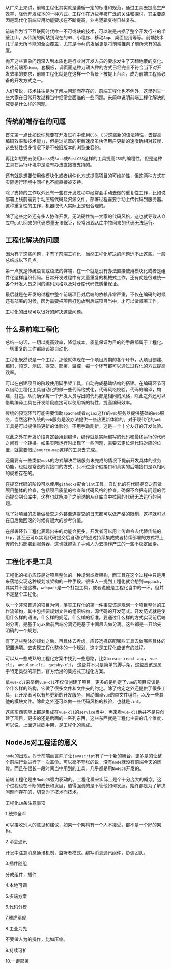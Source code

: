 从广义上来讲，前端工程化其实就是遵循一定的标准和规范，通过工具去提高生产效率，降低开发成本的一种方式。工程化在近些年被广泛的关注和探讨，其主要原因是现代化前端应用功能要求在不断提高，业务逻辑变得日益复杂。

前端作为当下互联网时代唯一不可或缺的技术，可以说是占据了整个开发行业的半壁江山。从传统的网站到现在的```H5```、小程序、移动```App```、桌面应用等等。前端技术几乎是无所不能的全面覆盖，尤其是```Node```的发展更是将前端推向了前所未有的高度。

抛开这些表象问题深入到本质也是行业对开发人员的要求发生了天翻地覆的变化。以往前端写```demo```，套模板，调页面这种刀耕火种的方式已经完全不符合当下对开发效率的要求，前端工程化就是在这样一个背景下被提上台面，成为前端工程师必备的开发方式之一。

人们常说，技术往往是为了解决问题而存在的，前端工程化也不例外，这里列举一些大家在日常开发过程当中经常会面临的一些问题。来简单说明前端工程化解决的究竟是什么样的问题。

## 传统前端存在的问题

首先第一点比如说你想要在开发过程中使用```ES6```，```ES7```这些新的语法特性，去提高编码效率和技术能力，但是浏览器的更新速度虽快但用户更新的速度确相对较慢，这些特性很多情况下是不被旧版本的浏览兼容的。

再比如想要去使用```Less```或```Sass```或```PostCSS```这样的工具提高```CSS```的编程性，但是这种工具在运行环境中是没有办法直接被支持的。

还有就是想要使用像模块化或者组件化方式提高项目的可维护性，但这两种方式在实际运行环境中同样也不能直接被支持。

除了支持的工作以外还有一些在开发过程中经常会手动去做的重复性工作，比如说部署上线前需要手动压缩代码及资源文件，部署过程需要手动上传代码到服务器。这种重复性的工作，机器取代人实际上是很合理的。

除了这些之外还有多人协作开发，无法硬性统一大家的代码风格，这也就导致从仓库中```pull```回来的代码质量无法保证，经常出现从库中拉回来的代码无法运行。

## 工程化解决的问题

因为有了这些问题，才有了前端工程化，当然工程化解决的问题远不止这些。一般总结成以下几点。

第一点就是传统语言或语法的弊端，在一个就是没有办法直接使用模块化或者是组件化这样组织代码。日常开发过程中有大量重复的机械式工作。还有就是很难统一各个开发人员之间的编码风格以及对仓库代码做质量保证。

最后就是在开发的过程中整个前端项目对后端的依赖非常严重，不仅在编码的时候还有部署的时候，因为需要把项目打包放到后端项目当中，才可以做部署工作。

工程化的出现可以很好的解决这些问题。

## 什么是前端工程化

总结一句话，一切以提高效率，降低成本，质量保证为目的的手段都属于工程化。一切重复的工作都应该被自动化。

工程化既然说是一个工程，那他就体现在一个项目周期的各个环节，从项目创建、编码、预览、测试、提交、部署、监控，每一个环节都可以通过过程化的方式提高效率。

可以在创建项目的阶段使用脚手架工具，自动完成基础结构的搭建。在编码环节可以借助工程化工具自动化的做一些代码格式化，代码风格校验，代码的编译，构建，打包。从而确保每一个开发人员写出的代码都是相同的风格，除此之外还可以借助编译工具在开发阶段直接可以使用新的特性，提高编码效率。

传统的预览环节可能需要借助```apache```或者```nginx```这样的```web```服务器提供基础的```Web```服务，当然这种传统的```web```服务是没办法提供一些热更新体验的。对于现代化的```web```工具是可以提供热更新的体验的，不用手动刷新，这是一个十分友好的开发体验。

除此之外在开发阶段肯定会用到编译，编译就是实际编写的代码和最终运行的代码之间有一个转换。如果实际运行时出现了一些问题，需要去定位源代码对应的位置，就需要借助```source-map```这样的工具去完成。

还需要有一些类似```mock```的方式解决后端服务未完成的情况下提前开发具体的业务功能，也就是常说的假接口的方式，只不过这个假接口和真实的后端接口是以相同的规格存在的。

在提交代码的阶段可以使用```githooks```配合```lint```工具，自动化的在代码提交之前做项目整体的检查，包括项目质量的检查和代码风格的检查，确保不会把有问题的代码提交到仓库中，这样也就解决了之前说的从仓库当中拉回的代码无法运行的问题。

除了对项目的质量做检查之外甚至连提交的日志都可以做严格的限制，这样就可以在日后做回滚的时候有很大的参考价值。

在部署环节工程化表现出来的功能会更多，开发者可以用上传命令去代替传统的```ftp```，甚至还可以实现代码提交后自动化的通过持续集成或者持续部署的方式将上传的代码部署到服务器，这也就避免了手动人为去操作产生的一些不稳定因素。

## 工程化不是工具

工程化的核心应该是对项目整体的一种规划或者架构，而工具在这个过程中只是用来落地实现这种规划或架构的一种手段。很多人一提到工程化就会想到```weppack```，其实并不是这样，```webpack```是一个打包工具，或者说他是工程化当中的一环。但并不是整个工程化。

以一个非常普通的项目为例，落实工程化的第一件事应该是规划一个项目整体的工作流架构，其中包括要规划文件的组织结构，源代码的开发范式。开发范式就是使用什么样的语法，什么样的规范，什么样的标准。要通过什么样的方式实现前后端的分离，是基于```ajax```做前后端分离还是基于中间层去做分离。这些都是一开始先明确的一个规划。

有了这些整体的规划之后，再具体去考虑，应该选择搭配哪些工具去做哪些具体的配置选项。去实现工程化整体的一个规划，这才是工程化应该有的过程。

可以从一些成熟的工程化方案中找到一些思路，比如```create-react-app```， ```vue-cli```， ```angular-cli```， ```gatsby-cli```， 这些并不只是简单的脚手架，这些应该是属于特定类型的项目，官方给出的集成式工程化方案。

拿```vue-cli```来举例```vue-cli```不仅仅创建了项目，更多的是约定了```vue```的项目应该是一个什么样的结构，它做了很多文件和文件夹的约定。除了约定之外还提供了很多工具，让开发者可以有热更新的开发服务，自动编译```vue```的单文件组件，以及一些其他的模块文件。除此之外还可以做一些代码风格的校验，也就是```lint```。

这些东西实际上都是集成在```vue-cli```的```service```当中，再来看```vue-cli```他并不是只创建了项目，更多的还是后面的一系列东西，这些东西就是工程化主要的几个维度，可以说，上面这些脚手架，是工程化的集成。

## NodeJs对工程话的意义

```node```的出现，对于前端而言除了让```javascript```有了一个新的舞台，更多是的让整个前端行业进行了一次革命。可以毫不夸张的说，没有```node```就没有前端今天的辉煌。而且在很长一段时间当中用到的工具，几乎都是用```NodeJS```开发的。

前端工程化是由```NodeJS```强力驱动的。工程化看来实际上是个十分庞大的概念，这个过程也在不断的成长和发展，值得强调的是不管他如何发展，始终都是为了解决问题而存在的，切莫为了技术而技术。

工程化```10```条注意事项

1.统帅全军

可以接收别人的意见和建议，如果一个架构有一个人不接受，都不是一个好的架构。

2.消息通讯

开发中注意消息通讯机制，监听者模式。编写消息通讯组件，协调团队。

3.插件随组

分成组件，插件

4.本地可调

5.多端方案

6.代码分模

7.雅虎军规

8.工业为先

不要做人为的操作，比如压缩。

9.持续可扩

10.一键部署

